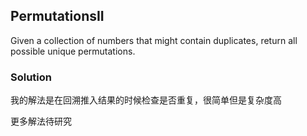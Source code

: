 ## PermutationsII

Given a collection of numbers that might contain duplicates, return all possible unique permutations.

### Solution

我的解法是在回溯推入结果的时候检查是否重复，很简单但是复杂度高

更多解法待研究